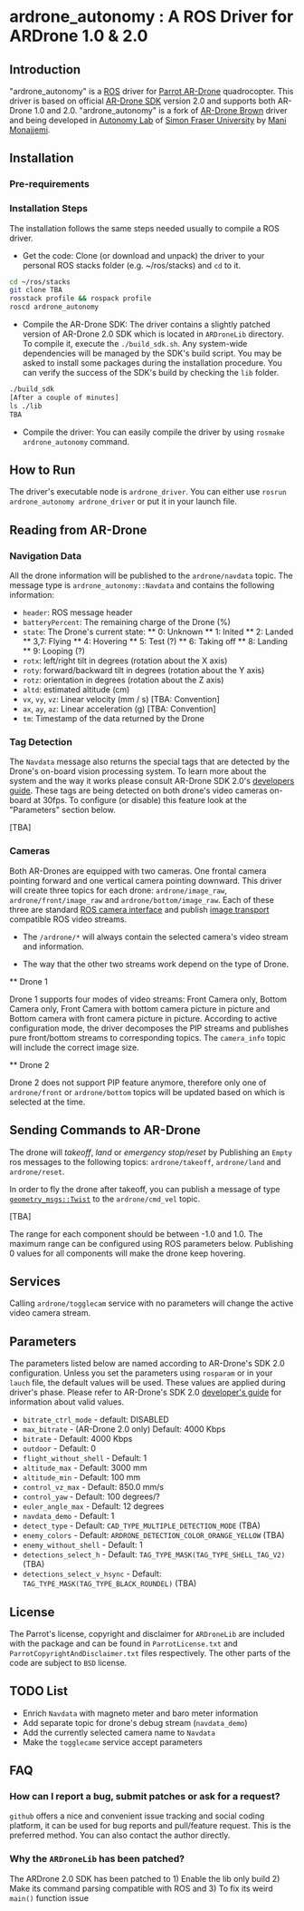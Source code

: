 # ardrone_autonomy : A ROS Driver for ARDrone 1.0 & 2.0

## Introduction

"ardrone_autonomy" is a [ROS](http://ros.org/ "Robot Operating System") driver for [Parrot AR-Drone](http://TBA) quadrocopter. This driver is based on official [AR-Drone SDK](http://TBA) version 2.0 and supports both AR-Drone 1.0 and 2.0. "ardrone_autonomy" is a fork of [AR-Drone Brown](http://TBA) driver and being developed in [Autonomy Lab](http://autonomy.cs.sfu.ca) of [Simon Fraser University](http://www.sfu.ca) by [Mani Monajjemi](http://sfu.ca/~mmmonajje). 

## Installation

### Pre-requirements

### Installation Steps

The installation follows the same steps needed usually to compile a ROS driver.

* Get the code: Clone (or download and unpack) the driver to your personal ROS stacks folder (e.g. ~/ros/stacks) and `cd` to it. 

```bash
cd ~/ros/stacks
git clone TBA
rosstack profile && rospack profile
roscd ardrone_autonomy
```

* Compile the AR-Drone SDK: The driver contains a slightly patched version of AR-Drone 2.0 SDK which is located in `ARDroneLib` directory. To compile it, execute the `./build_sdk.sh`. Any system-wide dependencies will be managed by the SDK's build script. You may be asked to install some packages during the installation procedure. You can verify the success of the SDK's build by checking the `lib` folder.

```bash
./build_sdk 
[After a couple of minutes]
ls ./lib
TBA
```

* Compile the driver: You can easily compile the driver by using `rosmake ardrone_autonomy` command.

## How to Run

The driver's executable node is `ardrone_driver`. You can either use `rosrun ardrone_autonomy ardrone_driver` or put it in your launch file.

## Reading from AR-Drone

### Navigation Data

All the drone information will be published to the `ardrone/navdata` topic. The message type is `ardrone_autonomy::Navdata` and contains the following information:

* `header`: ROS message header
* `batteryPercent`: The remaining charge of the Drone (%)
* `state`: The Drone's current state: 
** 0: Unknown
** 1: Inited
** 2: Landed
** 3,7: Flying
** 4: Hovering
** 5: Test (?)
** 6: Taking off
** 8: Landing
** 9: Looping (?)
* `rotx`: left/right tilt in degrees (rotation about the X axis)
* `roty`: forward/backward tilt in degrees (rotation about the Y axis)
* `rotz`: orientation in degrees (rotation about the Z axis)
* `altd`: estimated altitude (cm)
* `vx`, `vy`, `vz`: Linear velocity (mm / s) [TBA: Convention]
* `ax`, `ay`, `az`: Linear acceleration (g) [TBA: Convention]
* `tm`: Timestamp of the data returned by the Drone

### Tag Detection

The `Navdata` message also returns the special tags that are detected by the Drone's on-board vision processing system. To learn more about the system and the way it works please consult AR-Drone SDK 2.0's [developers guide](http://). These tags are being detected on both drone's video cameras on-board at 30fps. To configure (or disable) this feature look at the "Parameters" section below.

[TBA]

### Cameras

Both AR-Drones are equipped with two cameras. One frontal camera pointing forward and one vertical camera pointing downward. This driver will create three topics for each drone: `ardrone/image_raw`, `ardrone/front/image_raw` and `ardrone/bottom/image_raw`. Each of these three are standard [ROS camera interface](http://) and publish [image transport](http://) compatible ROS video streams. 

* The `/ardrone/*` will always contain the selected camera's video stream and information.

* The way that the other two streams work depend on the type of Drone.

** Drone 1

Drone 1 supports four modes of video streams: Front Camera only, Bottom Camera only, Front Camera with bottom camera picture in picture and Bottom camera with front camera picture in picture. According to active configuration mode, the driver decomposes the PIP streams and publishes pure front/bottom streams to corresponding topics. The `camera_info` topic will include the correct image size. 

** Drone 2

Drone 2 does not support PIP feature anymore, therefore only one of `ardrone/front` or `ardrone/bottom` topics will be updated based on which is selected at the time.

## Sending Commands to AR-Drone

The drone will *takeoff*, *land* or *emergency stop/reset* by Publishing an `Empty` ros messages to the following topics: `ardrone/takeoff`, `ardrone/land` and `ardrone/reset`.

In order to fly the drone after takeoff, you can publish a message of type [`geometry_msgs::Twist`](http://TBA) to the `ardrone/cmd_vel` topic. 

[TBA]

The range for each component should be between -1.0 and 1.0. The maximum range can be configured using ROS parameters below. Publishing 0 values for all components will make the drone keep hovering.

## Services

Calling `ardrone/togglecam` service with no parameters will change the active video camera stream.

## Parameters

The parameters listed below are named according to AR-Drone's SDK 2.0 configuration. Unless you set the parameters using `rosparam` or in your `lauch` file, the default values will be used. These values are applied during driver's phase. Please refer to AR-Drone's SDK 2.0 [developer's guide](http://) for information about valid values.

* `bitrate_ctrl_mode` - default: DISABLED
* `max_bitrate` - (AR-Drone 2.0 only) Default: 4000 Kbps
* `bitrate` -  Default: 4000 Kbps
* `outdoor` - Default: 0
* `flight_without_shell` - Default: 1
* `altitude_max` - Default: 3000 mm
* `altitude_min` - Default: 100 mm
* `control_vz_max` - Default: 850.0 mm/s
* `control_yaw` - Default: 100 degrees/?
* `euler_angle_max` - Default: 12 degrees
* `navdata_demo` - Default: 1
* `detect_type` - Default: `CAD_TYPE_MULTIPLE_DETECTION_MODE` (TBA)
* `enemy_colors` - Default: `ARDRONE_DETECTION_COLOR_ORANGE_YELLOW` (TBA)
* `enemy_without_shell` - Default: 1
* `detections_select_h` - Default: `TAG_TYPE_MASK(TAG_TYPE_SHELL_TAG_V2)` (TBA)
* `detections_select_v_hsync` - Default: `TAG_TYPE_MASK(TAG_TYPE_BLACK_ROUNDEL)` (TBA)

## License

The Parrot's license, copyright and disclaimer for `ARDroneLib` are included with the package and can be found in `ParrotLicense.txt` and `ParrotCopyrightAndDisclaimer.txt` files respectively. The other parts of the code are subject to `BSD` license.

## TODO List

* Enrich `Navdata` with magneto meter and baro meter information
* Add separate topic for drone's debug stream (`navdata_demo`)
* Add the currently selected camera name to `Navdata`
* Make the `togglecame` service accept parameters

## FAQ

### How can I report a bug, submit patches or ask for a request?

`github` offers a nice and convenient issue tracking and social coding platform, it can be used for bug reports and pull/feature request. This is the preferred method. You can also contact the author directly. 

### Why the `ARDroneLib` has been patched?

The ARDrone 2.0 SDK has been patched to 1) Enable the lib only build 2) Make its command parsing compatible with ROS and 3) To fix its weird `main()` function issue
